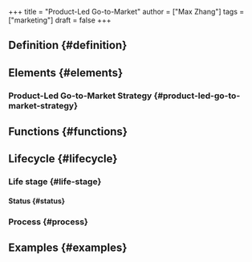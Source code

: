 +++
title = "Product-Led Go-to-Market"
author = ["Max Zhang"]
tags = ["marketing"]
draft = false
+++

## Definition {#definition}


## Elements {#elements}


### Product-Led Go-to-Market Strategy {#product-led-go-to-market-strategy}


## Functions {#functions}


## Lifecycle {#lifecycle}


### Life stage {#life-stage}


#### Status {#status}


### Process {#process}


## Examples {#examples}
